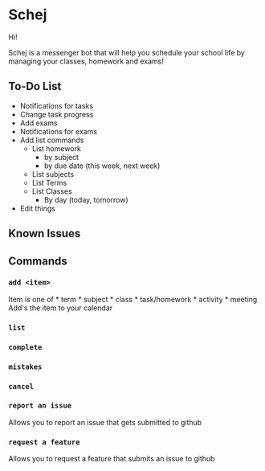 # Schej

Hi! 

Schej is a messenger bot that will help you schedule your school life by managing your classes, homework and exams!

## To-Do List
* Notifications for tasks
* Change task progress
* Add exams
* Notifications for exams
* Add list commands
	 * List homework
		 * by subject
		 * by due date (this week, next week)
	* List subjects
	* List Terms
	* List Classes
		* By day (today, tomorrow)
* Edit things
 

## Known Issues

## Commands
### `add <item>`
Item is one of
    * term
    * subject
    * class
    * task/homework
    * activity
    * meeting
Add's the item to your calendar


### `list`
### `complete`
### `mistakes`
### `cancel`
### `report an issue`
Allows you to report an issue that gets submitted to github
### `request a feature`
Allows you to request a feature that submits an issue to github
